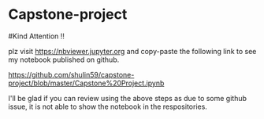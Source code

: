 # Capstone-project

#Kind Attention !!

plz visit https://nbviewer.jupyter.org and copy-paste the following link to see my notebook published on github.

https://github.com/shulin59/capstone-project/blob/master/Capstone%20Project.ipynb

I'll be glad if you can review using the above steps as due to some github issue, it is not able to show the notebook in the respositories.


